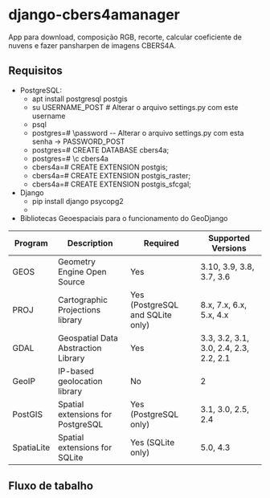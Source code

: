 # django-cbers4amanager
App para download, composição RGB, recorte, calcular coeficiente de nuvens e fazer pansharpen de imagens CBERS4A.

## Requisitos
* PostgreSQL: 
  * apt install postgresql postgis
  * su USERNAME_POST # Alterar o arquivo settings.py com este username
  * psql
  * postgres=# \password -- Alterar o arquivo settings.py com esta senha -> PASSWORD_POST
  * postgres=# CREATE DATABASE cbers4a;
  * postgres=# \c cbers4a
  * cbers4a=# CREATE EXTENSION postgis; 
  * cbers4a=# CREATE EXTENSION postgis_raster;
  * cbers4a=# CREATE EXTENSION postgis_sfcgal; 
* Django
  * pip install django psycopg2
  * 
* Bibliotecas Geoespaciais para o funcionamento do GeoDjango

| Program |	Description |	Required | Supported Versions |
|---|-----|----|-------|
| GEOS |	Geometry Engine Open Source |	Yes |	3.10, 3.9, 3.8, 3.7, 3.6 |
| PROJ |	Cartographic Projections library |	Yes (PostgreSQL and SQLite only) |	8.x, 7.x, 6.x, 5.x, 4.x |
| GDAL |	Geospatial Data Abstraction Library |	Yes |	3.3, 3.2, 3.1, 3.0, 2.4, 2.3, 2.2, 2.1 |
| GeoIP |	IP-based geolocation library |	No |	2 |
| PostGIS |	Spatial extensions for PostgreSQL |	Yes (PostgreSQL only) |	3.1, 3.0, 2.5, 2.4 |
| SpatiaLite |	Spatial extensions for SQLite |	Yes (SQLite only) |	5.0, 4.3 |

## Fluxo de tabalho
